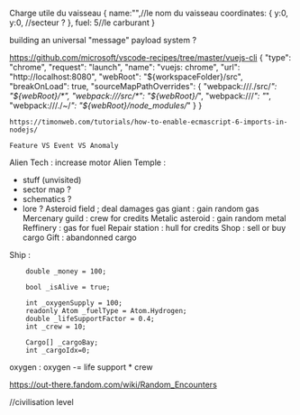 Charge utile du vaisseau
{
    name:"",//le nom du vaisseau
    coordinates: 
    {
        y:0,
        y:0,
        //secteur ?
    },
    fuel: 5//le carburant
}

building an universal "message" payload system ?

https://github.com/microsoft/vscode-recipes/tree/master/vuejs-cli
{
      "type": "chrome",
      "request": "launch",
      "name": "vuejs: chrome",
      "url": "http://localhost:8080",
      "webRoot": "${workspaceFolder}/src",
      "breakOnLoad": true,
      "sourceMapPathOverrides": {
        "webpack:///./src/*": "${webRoot}/*",
        "webpack:///src/*": "${webRoot}/*",
        "webpack:///*": "*",
        "webpack:///./~/*": "${webRoot}/node_modules/*"
      }
    }

    https://timonweb.com/tutorials/how-to-enable-ecmascript-6-imports-in-nodejs/

    Feature VS Event VS Anomaly

Alien Tech : increase motor
Alien Temple : 
- stuff (unvisited)
- sector map ?
- schematics ?
- lore ?
Asteroid field ; deal damages
gas giant : gain random gas
Mercenary guild : crew for credits
Metalic asteroid : gain random metal
Reffinery : gas for fuel
Repair station : hull for credits
Shop : sell or buy cargo
Gift : abandonned cargo

Ship :

        double _money = 100;

        bool _isAlive = true;
        
        int _oxygenSupply = 100;
        readonly Atom _fuelType = Atom.Hydrogen;
        double _lifeSupportFactor = 0.4;
        int _crew = 10;

        Cargo[] _cargoBay;
        int _cargoIdx=0;

oxygen : oxygen -= life support * crew

https://out-there.fandom.com/wiki/Random_Encounters

//civilisation level